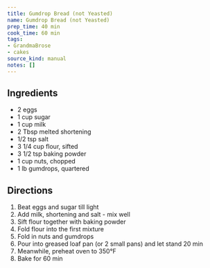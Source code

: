 ```yaml
---
title: Gumdrop Bread (not Yeasted)
name: Gumdrop Bread (not Yeasted)
prep_time: 40 min
cook_time: 60 min
tags:
- GrandmaBrose
- cakes
source_kind: manual
notes: []
---
```


## Ingredients
- 2 eggs
- 1 cup sugar
- 1 cup milk
- 2 Tbsp melted shortening
- 1/2 tsp salt
- 3 1/4 cup flour, sifted
- 3 1/2 tsp baking powder
- 1 cup nuts, chopped
- 1 lb gumdrops, quartered


## Directions
1. Beat eggs and sugar till light
2. Add milk, shortening and salt - mix well
3. Sift flour together with baking powder
4. Fold flour into the first mixture
5. Fold in nuts and gumdrops
6. Pour into greased loaf pan (or 2 small pans) and let stand 20 min
7. Meanwhile, preheat oven to 350°F
8. Bake for 60 min
